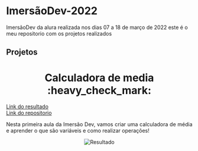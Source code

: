 # ImersãoDev-2022

ImersãoDev da alura realizada nos dias 07 a 18 de março de 2022 este é o meu repositorio com os projetos realizados

## Projetos
<h1 align="center"> Calculadora de media :heavy_check_mark:</h1> 

[Link do resultado](https://vitor-imersaodev-media.netlify.app/) <br />
[Link do repositorio](https://github.com/vitorFRE/ImersaoDev-alura/tree/main/Calculadora-Media) <br />

<p align="justify">Nesta primeira aula da Imersão Dev, vamos criar uma calculadora de média e aprender o que são variáveis e como realizar operações!</p>

<p align="center">
  <img src="./prints/aula01" title="Resultado">
</p>



